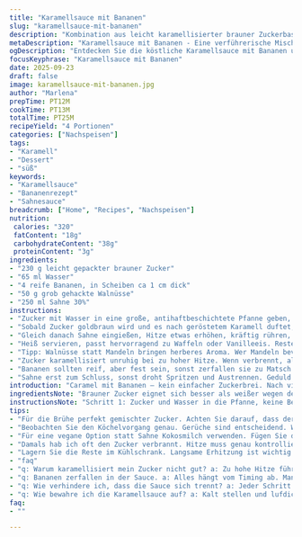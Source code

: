 ```yaml
---
title: "Karamellsauce mit Bananen"
slug: "karamellsauce-mit-bananen"
description: "Kombination aus leicht karamellisierter brauner Zuckerbasis, sanft gebräunten Bananenscheiben und knusprigen Walnüssen statt Mandeln. Mit Sahne 30% für cremige Konsistenz. Aromatisch, dickflüssig, glänzend. Variation des Klassikers mit Walnüssen statt Mandeln bringt herb-nussigen Twist. Zucker karamellisiert ohne Rühren, Hitze kontrollieren, sonst verbrennt schnell. Bananen soll man nicht zu früh rein, sonst schmoren sie durch. Resultat optisch samtig, Duft von geröstetem Zucker, leichter Vanille-Hauch der Sahne. Gekocht etwa 25 Minuten, je nach Hitze—geruchssinn entscheidend. Stabil, perfekt auf Waffeln, Pfannkuchen, auch Eisbelag möglich. Glänzend, süß, knackige Nussstücke geben Textur. Einfach, ohne Ei, glutenfrei, vegetarisch."
metaDescription: "Karamellsauce mit Bananen - Eine verführerische Mischung aus karamellisiertem Zucker und knusprigen Walnüssen, ideal für Desserts."
ogDescription: "Entdecken Sie die köstliche Karamellsauce mit Bananen und Walnüssen - ein Genuss für Waffeln, Pfannkuchen und Eis."
focusKeyphrase: "Karamellsauce mit Bananen"
date: 2025-09-23
draft: false
image: karamellsauce-mit-bananen.jpg
author: "Marlena"
prepTime: PT12M
cookTime: PT13M
totalTime: PT25M
recipeYield: "4 Portionen"
categories: ["Nachspeisen"]
tags:
- "Karamell"
- "Dessert"
- "süß"
keywords:
- "Karamellsauce"
- "Bananenrezept"
- "Sahnesauce"
breadcrumb: ["Home", "Recipes", "Nachspeisen"]
nutrition: 
 calories: "320"
 fatContent: "18g"
 carbohydrateContent: "38g"
 proteinContent: "3g"
ingredients:
- "230 g leicht gepackter brauner Zucker"
- "65 ml Wasser"
- "4 reife Bananen, in Scheiben ca 1 cm dick"
- "50 g grob gehackte Walnüsse"
- "250 ml Sahne 30%"
instructions:
- "Zucker mit Wasser in eine große, antihaftbeschichtete Pfanne geben, mittel-hoch erhitzen. Keine Bewegung am Anfang. Warten, bis Zucker zuerst schmilzt, dann schäumt und langsam dunkler karamellisiert. Rührt man zu früh wird er körnig oder klumpt."
- "Sobald Zucker goldbraun wird und es nach geröstetem Karamell duftet, Hitze leicht reduzieren. Jetzt Bananen und Walnüsse hinzufügen, schnell unterheben, damit alles vom Karamell überzogen ist. Banane darf nicht matschig werden, also nur 2-3 Minuten leicht braten, bis sie Farbe annimmt."
- "Gleich danach Sahne eingießen, Hitze etwas erhöhen, kräftig rühren, damit sich der Karamell auflöst und die Sauce schön sämig wird. Achtung, heißer Dampf und Bläschen! Sauce ist fertig, wenn sie glänzt und leicht eindickt, etwa 8-10 Minuten. Nicht zu lange kochen, sonst trennt sich die Sahne."
- "Heiß servieren, passt hervorragend zu Waffeln oder Vanilleeis. Reste im Kühlschrank, beim Erwärmen langsam sanft erhitzen, eventuell mit etwas Sahne strecken."
- "Tipp: Walnüsse statt Mandeln bringen herberes Aroma. Wer Mandeln bevorzugt, kann gehackte Mandeln verwenden. Statt Sahne geht auch Kokosmilch für vegane Variante, dann etwas Vanille zum Ausgleich."
- "Zucker karamellisiert unruhig bei zu hoher Hitze. Wenn verbrennt, alles neu starten. Karamell gelingt besser mit Pfanne, die gleichmäßig Hitze verteilt."
- "Bananen sollten reif, aber fest sein, sonst zerfallen sie zu Matsch. Kurz anbraten gibt etwas Röstaroma und Textur, nicht zu weich."
- "Sahne erst zum Schluss, sonst droht Spritzen und Austrennen. Geduld bewahren, wenn sich Karamell langsam auflöst, nicht stürmisch rühren."
introduction: "Caramel mit Bananen — kein einfacher Zuckerbrei. Nach vielen Versuchen ist mir klar: Geduld, Sinn für Details, Temperaturschritte lähmen den Zucker nicht. Bananen brauchen Hitze, aber Kurzzeitkontakt, sonst verfließen sie. Walnüsse geben kleinen Crunch, etwas Bitterkeit, das baut Spannung auf gegen die cremige Sauce mit Sahne. Ist Balance zwischen süß, salzig, herb. Bevorzugte Konsistenz ist dickflüssig, fließt gerade noch. Aromen entfalten sich am besten bei mittlerer Hitze, zu heiß wird Zucker hart, zu kalt karamellisiert er nicht. Sauce vielseitig einsetzbar, Waffeln, Eis, Pancakes. Einfache Zutaten, aber Timing und Gefühl machen's aus."
ingredientsNote: "Brauner Zucker eignet sich besser als weißer wegen der Moleküle, die beim Karamellisieren den Geschmack bringen; Wasser auf jeden Fall, erleichtert Aufschmelzen. Banane statt nur Süße gibt Karamell Tiefe und Fruchtigkeit; reif aber nicht zu matschig — Feste trifft Zucker. Walnüsse als Ersatz für Mandeln bringen leichte Bitterkeit, die Süße ausgleicht. Sahne 30% am besten, Vollfett hat die richtige Bindung, laktosefreier Ersatz ist möglich mit Kokoscreme oder Mandelcreme, braucht dann mehr Vanille. Pfanne antihaft und dickwandig, so verbrennt Karamell weniger. Kleine Fehler: zu früh rühren, Zucker spritzt zu stark, zu lang kochen — Sauce trennt sich oder wird zu hart."
instructionsNote: "Schritt 1: Zucker und Wasser in die Pfanne, keine Bewegung! Nach einigen Minuten schmilzt Zucker, schäumt blubbert, wird flüssig, Farbe verändert sich. Geruch kontrollieren, bevor Weiteres hinzugefügt wird. Schritt 2: Banane und Walnüsse in den Karamell, schnell umrühren, damit alles flambiert verwoben wird. Banane färbt sich ein, behält aber Form. Schritt 3: Sahne einrühren, Hitze auf mittelhoch, Rühren, bis Sauce homogen und glänzend. Achtung Spritzer! Nicht kochen lassen, sonst gerinnt die Sauce. Restliche Butter oder Vanille oder Zimt als Variation möglich. Aufbewahrung: gut abkühlen lassen, luftdicht kühlen, langsam erwärmen."
tips:
- "Für die Brühe perfekt gemischter Zucker. Achten Sie darauf, dass der Zucker leicht gepackt ist. Grobe Körnung schmilzt unregelmäßig. Zuerst im Wasser auflösen. Dann die Hitze erhöhen. Keine Bewegungen! Unbedingt warten, bis der Zucker goldbraun wird. Aromen entfalten sich erst richtig bei Geduld und ruhiger Hitze."
- "Beobachten Sie den Köchelvorgang genau. Gerüche sind entscheidend. Wenn der Duft von geröstetem Zucker in der Luft liegt, Hitze verringern. Walnüsse und Bananen nicht zu früh hinzufügen! Kurz anbraten, sonst werden sie matschig. Sie müssen Textur behalten, also behutsam arbeiten."
- "Für eine vegane Option statt Sahne Kokosmilch verwenden. Fügen Sie dann etwas Vanille hinzu. Das ersetzt die cremige Note, ohne zu viel zu verlieren. Es gibt eine neue Geschmacksdimension. Zwischendurch immer wieder rühren, um Klumpen zu vermeiden. Auch die Zutaten müssen frisch sein, das bringt besten Geschmack."
- "Damals hab ich oft den Zucker verbrannt. Hitze muss genau kontrolliert werden. Wenn das passiert, geht alles verloren. Man braucht Bereich, um den Zucker zu beobachten. Ein dicker Pfannenboden hilft. Gleichmäßige Hitze sorgt für gelungenes Karamell. Gegenüber SSH aber nicht zu lange kochen, sonst trennt sich die Sahne."
- "Lagern Sie die Reste im Kühlschrank. Langsame Erhitzung ist wichtig. Vielleicht einen Schuss Sahne dazugeben, die Konsistenz wiederzubeleben. Wenn die Sauce bindet oder stockt, einfach sanft wieder erwärmen. Karamell interessiert sich nicht für schnelles Aufwärmen, unnötiger Stress."
- "faq"
- "q: Warum karamellisiert mein Zucker nicht gut? a: Zu hohe Hitze führt oft zu verbrenntem Zucker. Lieber niedrig starten. Ständiges Rühren ist falsch. Geduld ist das A und O in der Karamellküche."
- "q: Bananen zerfallen in der Sauce. a: Alles hängt vom Timing ab. Man muss sie erst spät hinzufügen. Schöne Röstaromen, aber nicht matschig. Wer eine festere Frucht will, soll auf richtige Reife achten."
- "q: Wie verhindere ich, dass die Sauce sich trennt? a: Jeder Schritt muss kontrolliert werden. Zu lange oder zu heiß kochen lässt die Zutaten sich trennen. Rasches Umrühren bei Sahne als Kurve. Perfekte Konsistenz ist unerlässlich."
- "q: Wie bewahre ich die Karamellsauce auf? a: Kalt stellen und lufdicht lagern. Länger haltbar, aber vorsichtig wieder erwärmen. Ungeduld führt zu Problemen. Schritt für Schritt, langsam wieder erhitzen, dann passt alles."
faq:
- ""

---
```

